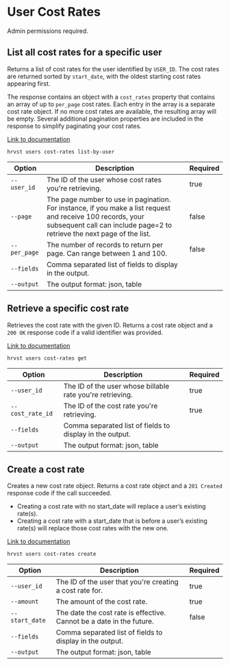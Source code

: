 # User Cost Rates

Admin permissions required.

## List all cost rates for a specific user

Returns a list of cost rates for the user identified by `USER_ID`. The cost rates are returned sorted by `start_date`, with the oldest starting cost rates appearing first.

The response contains an object with a `cost_rates` property that contains an array of up to `per_page` cost rates. Each entry in the array is a separate cost rate object. If no more cost rates are available, the resulting array will be empty. Several additional pagination properties are included in the response to simplify paginating your cost rates.

[Link to documentation](https://help.getharvest.com/api-v2/users-api/users/cost-rates/#list-all-cost-rates-for-a-specific-user)

```
hrvst users cost-rates list-by-user
```

| Option       | Description                                                                                                                                                                            | Required |
| ------------ | -------------------------------------------------------------------------------------------------------------------------------------------------------------------------------------- | -------- |
| `--user_id`  | The ID of the user whose cost rates you're retrieving.                                                                                                                                 | true     |
| `--page`     | The page number to use in pagination. For instance, if you make a list request and receive 100 records, your subsequent call can include page=2 to retrieve the next page of the list. | false    |
| `--per_page` | The number of records to return per page. Can range between 1 and 100.                                                                                                                 | false    |
| `--fields`   | Comma separated list of fields to display in the output.                                                                                                                               |          |
| `--output`   | The output format: json, table                                                                                                                                                         |          |

## Retrieve a specific cost rate

Retrieves the cost rate with the given ID. Returns a cost rate object and a `200 OK` response code if a valid identifier was provided.

[Link to documentation](https://help.getharvest.com/api-v2/users-api/users/cost-rates/#retrieve-a-cost-rate)

```
hrvst users cost-rates get
```

| Option           | Description                                               | Required |
| ---------------- | --------------------------------------------------------- | -------- |
| `--user_id`      | The ID of the user whose billable rate you're retrieving. | true     |
| `--cost_rate_id` | The ID of the cost rate you're retrieving.                | true     |
| `--fields`       | Comma separated list of fields to display in the output.  |          |
| `--output`       | The output format: json, table                            |          |

## Create a cost rate

Creates a new cost rate object. Returns a cost rate object and a `201 Created` response code if the call succeeded.

- Creating a cost rate with no start_date will replace a user’s existing rate(s).
- Creating a cost rate with a start_date that is before a user’s existing rate(s) will replace those cost rates with the new one.

[Link to documentation](https://help.getharvest.com/api-v2/users-api/users/cost-rates/#create-a-cost-rate)

```
hrvst users cost-rates create
```

| Option         | Description                                                          | Required |
| -------------- | -------------------------------------------------------------------- | -------- |
| `--user_id`    | The ID of the user that you're creating a cost rate for.             | true     |
| `--amount`     | The amount of the cost rate.                                         | true     |
| `--start_date` | The date the cost rate is effective. Cannot be a date in the future. | false    |
| `--fields`     | Comma separated list of fields to display in the output.             |          |
| `--output`     | The output format: json, table                                       |          |

